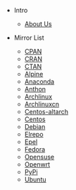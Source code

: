 * Intro

  * [About Us](/)

* Mirror List

  * [CPAN](/docs/CPAN.md)
  * [CRAN](/docs/CRAN.md)
  * [CTAN](/docs/CTAN.md)
  * [Alpine](/docs/alpine.md)
  * [Anaconda](/docs/anaconda.md)
  * [Anthon](/docs/anthon.md)
  * [Archlinux](/docs/archlinux.md)
  * [Archlinuxcn](/docs/archlinuxcn.md)
  * [Centos-altarch](/docs/centos-altarch.md)
  * [Centos](/docs/centos.md)
  * [Debian](/docs/debian.md)
  * [Elrepo](/docs/elrepo.md)
  * [Epel](/docs/epel.md)
  * [Fedora](/docs/fedora.md)
  * [Opensuse](/docs/opensuse.md)
  * [Openwrt](/docs/openwrt.md)
  * [PyPi](/docs/pypi.md)
  * [Ubuntu](/docs/ubuntu.md)